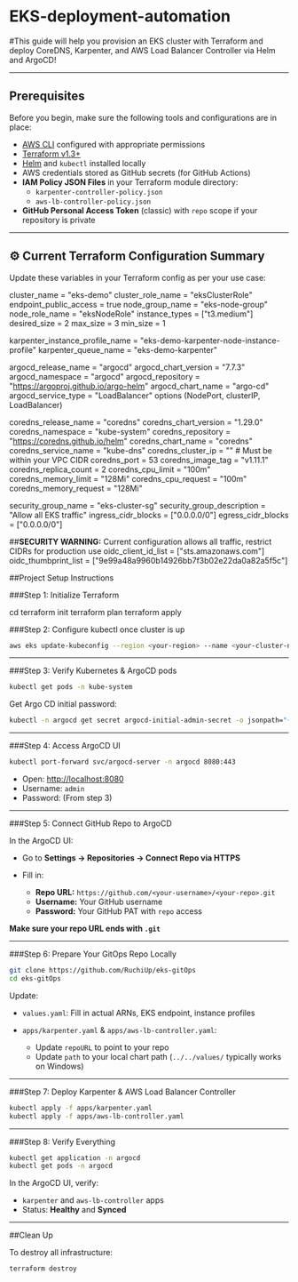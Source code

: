 # EKS-deployment-automation


#This guide will help you provision an EKS cluster with Terraform and deploy CoreDNS, Karpenter, and AWS Load Balancer Controller via Helm and ArgoCD!

---

## Prerequisites

Before you begin, make sure the following tools and configurations are in place:

* [AWS CLI](https://docs.aws.amazon.com/cli/latest/userguide/install-cliv2.html) configured with appropriate permissions
* [Terraform v1.3+](https://developer.hashicorp.com/terraform/downloads)
* [Helm](https://helm.sh/docs/intro/install/) and `kubectl` installed locally
* AWS credentials stored as GitHub secrets (for GitHub Actions)
* **IAM Policy JSON Files** in your Terraform module directory:
  * `karpenter-controller-policy.json`
  * `aws-lb-controller-policy.json`
* **GitHub Personal Access Token** (classic) with `repo` scope if your repository is private

---

## ⚙️ Current Terraform Configuration Summary

Update these variables in your Terraform config as per your use case:

cluster_name           = "eks-demo"
cluster_role_name      = "eksClusterRole"
endpoint_public_access = true
node_group_name = "eks-node-group"
node_role_name  = "eksNodeRole"
instance_types  = ["t3.medium"]
desired_size    = 2
max_size        = 3
min_size        = 1


karpenter_instance_profile_name     = "eks-demo-karpenter-node-instance-profile"
karpenter_queue_name                = "eks-demo-karpenter"


argocd_release_name   = "argocd"
argocd_chart_version  = "7.7.3"
argocd_namespace      = "argocd"
argocd_repository     = "https://argoproj.github.io/argo-helm"
argocd_chart_name     = "argo-cd"
argocd_service_type   = "LoadBalancer" options (NodePort, clusterIP, LoadBalancer)


coredns_release_name   = "coredns"
coredns_chart_version  = "1.29.0"
coredns_namespace      = "kube-system"
coredns_repository     = "https://coredns.github.io/helm"
coredns_chart_name     = "coredns"
coredns_service_name   = "kube-dns"
coredns_cluster_ip     = "" # Must be within your VPC CIDR
coredns_port           = 53
coredns_image_tag      = "v1.11.1"
coredns_replica_count  = 2
coredns_cpu_limit      = "100m"
coredns_memory_limit   = "128Mi"
coredns_cpu_request    = "100m"
coredns_memory_request = "128Mi"


security_group_name        = "eks-cluster-sg"
security_group_description = "Allow all EKS traffic"
ingress_cidr_blocks        = ["0.0.0.0/0"]
egress_cidr_blocks         = ["0.0.0.0/0"]

##**SECURITY WARNING:** Current configuration allows all traffic, restrict CIDRs for production use
oidc_client_id_list     = ["sts.amazonaws.com"]
oidc_thumbprint_list    = ["9e99a48a9960b14926bb7f3b02e22da0a82a5f5c"]




##Project Setup Instructions

###Step 1: Initialize Terraform

cd <your-terraform-project-directory>
terraform init
terraform plan
terraform apply

###Step 2: Configure kubectl once cluster is up

```bash
aws eks update-kubeconfig --region <your-region> --name <your-cluster-name>
```
---
###Step 3: Verify Kubernetes & ArgoCD pods

```bash
kubectl get pods -n kube-system
```

Get Argo CD initial password:

```bash
kubectl -n argocd get secret argocd-initial-admin-secret -o jsonpath="{.data.password}" | base64 -d
```

---

###Step 4: Access ArgoCD UI

```bash
kubectl port-forward svc/argocd-server -n argocd 8080:443
```

* Open: [http://localhost:8080](http://localhost:8080)
* Username: `admin`
* Password: (From step 3)

---

###Step 5: Connect GitHub Repo to ArgoCD

In the ArgoCD UI:

* Go to **Settings → Repositories → Connect Repo via HTTPS**
* Fill in:

  * **Repo URL:** `https://github.com/<your-username>/<your-repo>.git`
  * **Username:** Your GitHub username
  * **Password:** Your GitHub PAT with `repo` access

**Make sure your repo URL ends with `.git`**

---

###Step 6: Prepare Your GitOps Repo Locally

```bash
git clone https://github.com/RuchiUp/eks-gitOps
cd eks-gitOps
```

Update:

* `values.yaml`: Fill in actual ARNs, EKS endpoint, instance profiles
* `apps/karpenter.yaml` & `apps/aws-lb-controller.yaml`:

  * Update `repoURL` to point to your repo
  * Update `path` to your local chart path (`../../values/` typically works on Windows)

---

###Step 7: Deploy Karpenter & AWS Load Balancer Controller

```bash
kubectl apply -f apps/karpenter.yaml
kubectl apply -f apps/aws-lb-controller.yaml
```

---

###Step 8: Verify Everything

```bash
kubectl get application -n argocd
kubectl get pods -n argocd
```

In the ArgoCD UI, verify:

* `karpenter` and `aws-lb-controller` apps
* Status: **Healthy** and **Synced**

---

##Clean Up

To destroy all infrastructure:

```bash
terraform destroy
```
